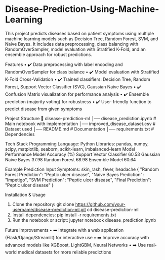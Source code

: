 # Disease-Prediction-Using-Machine-Learning
This project predicts diseases based on patient symptoms using multiple machine learning models such as Decision Tree, Random Forest, SVM, and Naive Bayes. It includes data preprocessing, class balancing with RandomOverSampler, model evaluation with Stratified K-Fold, and an ensemble approach for robust predictions.

Features
•	✔️ Data preprocessing with label encoding and RandomOverSampler for class balance
•	✔️ Model evaluation with Stratified K-Fold Cross-Validation
•	✔️ Trained classifiers: Decision Tree, Random Forest, Support Vector Classifier (SVC), Gaussian Naive Bayes
•	✔️ Confusion Matrix visualization for performance analysis
•	✔️ Ensemble prediction (majority voting) for robustness
•	✔️ User-friendly function to predict disease from given symptoms

Project Structure
📁 disease-prediction-ml
│── disease_prediction.ipynb   # Main notebook with implementation
│── improved_disease_dataset.csv # Dataset used
│── README.md                  # Documentation
│── requirements.txt           # Dependencies

Tech Stack
Programming Language: Python
Libraries: pandas, numpy, scipy, matplotlib, seaborn, scikit-learn, imbalanced-learn
Model Performance
Model	Accuracy (%)
Support Vector Classifier	60.53
Gaussian Naive Bayes	37.98
Random Forest	68.98
Ensemble Model	60.64

Example Prediction
Input Symptoms: skin_rash, fever, headache
{
  "Random Forest Prediction": "Peptic ulcer disease",
  "Naive Bayes Prediction": "Impetigo",
  "SVM Prediction": "Peptic ulcer disease",
  "Final Prediction": "Peptic ulcer disease"
}

Installation & Usage
1.	Clone the repository:
   git clone https://github.com/your-username/disease-prediction-ml.git
   cd disease-prediction-ml
2.	Install dependencies:
   pip install -r requirements.txt
3.	Run the notebook or script:
   jupyter notebook disease_prediction.ipynb
  	
Future Improvements
•	➡️ Integrate with a web application (Flask/Django/Streamlit) for interactive use
•	➡️ Improve accuracy with advanced models like XGBoost, LightGBM, Neural Networks
•	➡️ Use real-world medical datasets for more reliable predictions
